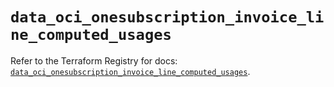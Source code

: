# `data_oci_onesubscription_invoice_line_computed_usages`

Refer to the Terraform Registry for docs: [`data_oci_onesubscription_invoice_line_computed_usages`](https://registry.terraform.io/providers/oracle/oci/6.18.0/docs/data-sources/onesubscription_invoice_line_computed_usages).
